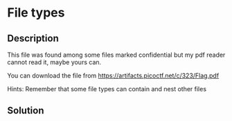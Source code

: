 # File types
## Description 
This file was found among some files marked confidential but my pdf reader cannot read it, maybe yours can.

You can download the file from https://artifacts.picoctf.net/c/323/Flag.pdf

Hints: 
Remember that some file types can contain and nest other files
## Solution 
